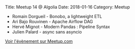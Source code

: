 Title: Meetup 14 @ Algolia
Date: 2018-01-16
Category: Meetup

- Romain Dorgueil - Bonobo, a lightweight ETL
- Ari Bajo Rouvinen - Apache Airflow DAG
- Hervé Mignot - Modern Pandas : Pipeline Syntax
- Julien Palard - async sans asyncio

[Voir l'évènement sur Meetup.com](https://www.meetup.com/Paris-py-Python-Django-friends/events/245495073/)